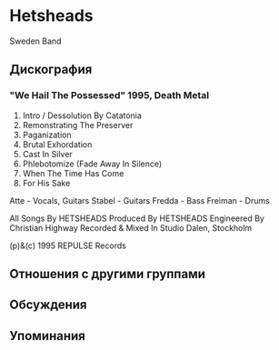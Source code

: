 # Hetsheads

Sweden Band

## Дискография

### "We Hail The Possessed" 1995, Death Metal

1. Intro / Dessolution By Catatonia
2. Remonstrating The Preserver
3. Paganization
4. Brutal Exhordation
5. Cast In Silver
6. Phlebotomize (Fade Away In Silence)
7. When The Time Has Come
8. For His Sake

 Atte - Vocals, Guitars
 Stabel - Guitars
 Fredda - Bass
 Freiman - Drums

All Songs By HETSHEADS
Produced By HETSHEADS
Engineered By Christian Highway
Recorded & Mixed In Studio Dalen, Stockholm

(p)&(c) 1995 REPULSE Records


## Отношения с другими группами


## Обсуждения


## Упоминания


